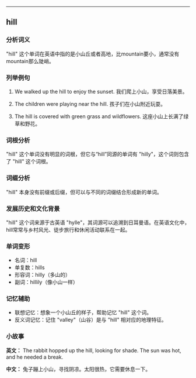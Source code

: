 
---------------
## hill
### 分析词义
"hill" 这个单词在英语中指的是小山丘或者高地，比mountain要小，通常没有mountain那么陡峭。

### 列举例句
1. We walked up the hill to enjoy the sunset.
   我们爬上小山，享受日落美景。

2. The children were playing near the hill.
   孩子们在小山附近玩耍。

3. The hill is covered with green grass and wildflowers.
   这座小山上长满了绿草和野花。

### 词根分析
"hill" 这个单词没有明显的词根，但它与“hill”同源的单词有 "hilly"，这个词则包含了 "hill" 这个词根。

### 词缀分析
"hill" 本身没有前缀或后缀，但可以与不同的词缀结合形成新的单词。

### 发展历史和文化背景
"hill" 这个词来源于古英语 "hylle"，其词源可以追溯到日耳曼语。在英语文化中，hill常常与乡村风光、徒步旅行和休闲活动联系在一起。

### 单词变形
- 名词：hill
- 单复数：hills
- 形容词：hilly（多山的）
- 副词：hillily（像小山一样）

### 记忆辅助
- 联想记忆：想象一个小山丘的样子，帮助记忆 "hill" 这个词。
- 反义词记忆：记住 "valley"（山谷）是与 "hill" 相对应的地理特征。

### 小故事
**英文：** The rabbit hopped up the hill, looking for shade. The sun was hot, and he needed a break.

**中文：** 兔子蹦上小山，寻找阴凉。太阳很热，它需要休息一下。

